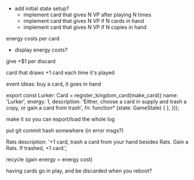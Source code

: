 - add initial state setup?
  - implement card that gives N VP after playing N times
  - implement card that gives N VP if N cards in hand
  - implement card that gives N VP if N copies in hand

energy costs per card
  - display energy costs?

give +$1 per discard

card that draws +1 card each time it's played

event ideas:
  buy a card, it goes in hand

export const Lurker: Card = register_kingdom_card(make_card({
  name: 'Lurker',
  energy: 1,
  description: 'Either, choose a card in supply and trash a copy, or gain a card from trash',
  fn: function* (state: GameState) {
  },
}));

make it so you can export/load the whole log

put git commit hash somewhere (in error msgs?)

Rats
  description: '+1 card, trash a card from your hand besides Rats. Gain a Rats. If trashed, +1 card.',

recycle (gain energy = energy cost)

having cards go in play, and be discarded when you reboot?
